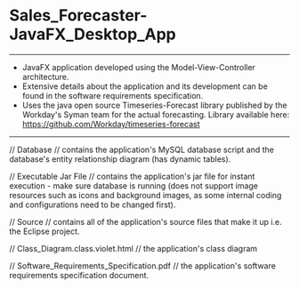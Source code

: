 # Sales_Forecaster-JavaFX_Desktop_App
************************************************************************************************************************
- JavaFX application developed using the Model-View-Controller architecture.
- Extensive details about the application and its development can be found in the software requirements specification.
- Uses the java open source Timeseries-Forecast library published by the Workday's Syman team for the actual forecasting.
  Library available here: https://github.com/Workday/timeseries-forecast
************************************************************************************************************************

// Database //
contains the application's MySQL database script and the database's entity relationship diagram (has dynamic tables).

// Executable Jar File //
contains the application's jar file for instant execution - make sure database is running (does not support image resources such as icons and background images, as some internal coding and configurations need to be changed first).

// Source //
contains all of the application's source files that make it up i.e. the Eclipse project.

// Class_Diagram.class.violet.html //
the application's class diagram

// Software_Requirements_Specification.pdf //
the application's software requirements specification document.
